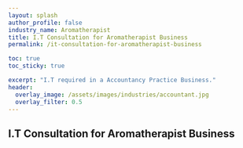 ```yaml
---
layout: splash 
author_profile: false 
industry_name: Aromatherapist
title: I.T Consultation for Aromatherapist Business
permalink: /it-consultation-for-aromatherapist-business

toc: true
toc_sticky: true

excerpt: "I.T required in a Accountancy Practice Business."
header:
  overlay_image: /assets/images/industries/accountant.jpg
  overlay_filter: 0.5 
---
```


## I.T Consultation for Aromatherapist Business